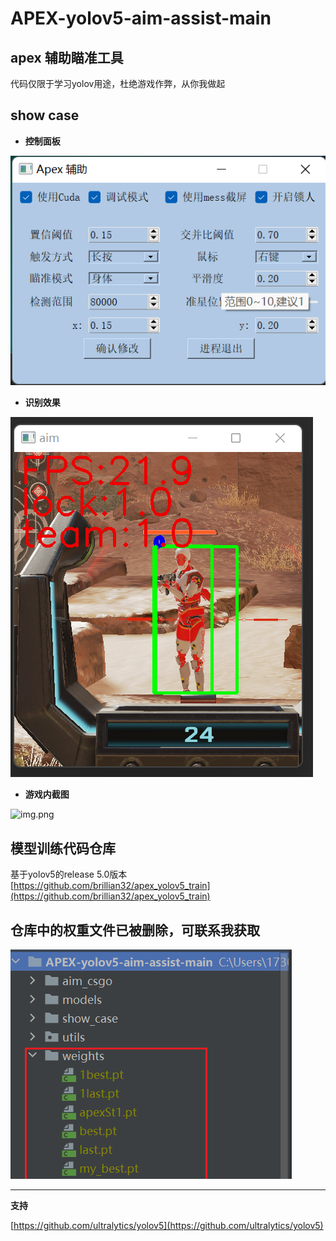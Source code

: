 # APEX-yolov5-aim-assist-main

## apex 辅助瞄准工具
代码仅限于学习yolov用途，杜绝游戏作弊，从你我做起

## show case

* **控制面板**

![控制面板](./show_case/property_contorl.png)

* **识别效果**

![img_1.png](show_case/img_1.png)

* **游戏内截图**

![img.png](show_case/img.png)

## 模型训练代码仓库
基于yolov5的release 5.0版本 [https://github.com/brillian32/apex_yolov5_train](https://github.com/brillian32/apex_yolov5_train)

## 仓库中的权重文件已被删除，可联系我获取

![img.png](show_case/3img.png)

----------------------------------
**支持**

[https://github.com/ultralytics/yolov5](https://github.com/ultralytics/yolov5)